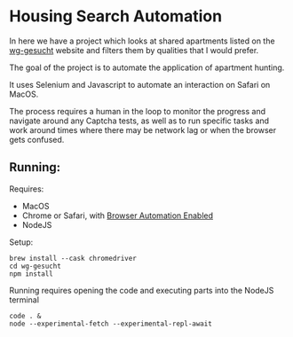 # Housing Search Automation

In here we have a project which looks at shared apartments listed on the [wg-gesucht](http://wg-gesucht.at) website and filters them by qualities that I would prefer.

The goal of the project is to automate the application of apartment hunting.

It uses Selenium and Javascript to automate an interaction on Safari on MacOS.

The process requires a human in the loop to monitor the progress and navigate around any Captcha tests, as well as to run specific tasks and work around times where there may be network lag or when the browser gets confused.

## Running:

Requires:
* MacOS
* Chrome or Safari, with [Browser Automation Enabled](https://developer.apple.com/documentation/webkit/testing_with_webdriver_in_safari?changes=_2)
* NodeJS

Setup:
```console
brew install --cask chromedriver
cd wg-gesucht
npm install
```

Running requires opening the code and executing parts into the NodeJS terminal

```console
code . &
node --experimental-fetch --experimental-repl-await
```
